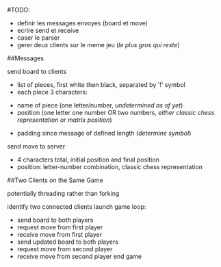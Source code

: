
#TODO:

- definir les messages envoyes (board et move)
- ecrire send et receive
- caser le parser
- gerer deux clients sur le meme jeu (_le plus gros qui reste_)

##Messages

send board to clients
- list of pieces, first white then black, separated by '!' symbol
- each piece 3 characters:
* name of piece (one letter/number, _undetermined as of yet_)
* position (one letter one number OR two numbers, _either classic chess representation or matrix position_)
- padding since message of defined length (_determine symbol_)

send move to server
- 4 characters total, initial position and final position
- position: letter-number combination, classic chess representation

##Two Clients on the Same Game

potentially threading rather than forking

identify two connected clients
launch game
loop:
- send board to both players
- request move from first player
- receive move from first player
- send updated board to both players
- request move from second player
- receive move from second player
end game
